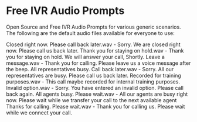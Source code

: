 Free IVR Audio Prompts
=====================

Open Source and Free IVR Audio Prompts for various generic scenarios. The following are the default audio files available for everyone to use: 


Closed right now. Please call back later.wav - Sorry. We are closed right now. Please call us back later. 
Thank you for staying on hold.wav -	Thank you for staying on hold. We will answer your call, Shortly. 
Leave a message.wav -	Thank you for calling. Please leave us a voice message after the beep. 
All representatives busy. Call back later.wav -	Sorry. All our representatives are busy. Please call us back later. 
Recorded for training purposes.wav - This call maybe recorded for internal training purposes. 
Invalid option.wav - Sorry. You have entered an invalid option. Please call back again. 
All agents busy. Please wait.wav - All our agents are busy right now. Please wait while we transfer your call to the next available agent
Thanks for calling. Please wait.wav - Thank you for calling us. Please wait while we connect your call. 
